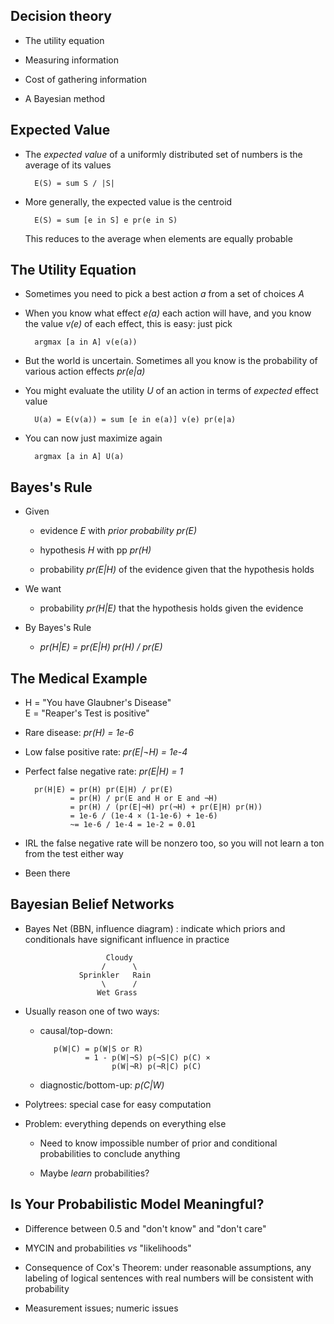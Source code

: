 ## Decision theory

* The utility equation

* Measuring information

* Cost of gathering information

* A Bayesian method

## Expected Value

* The *expected value* of a uniformly distributed set of
  numbers is the average of its values
  
        E(S) = sum S / |S|

* More generally, the expected value is the centroid

        E(S) = sum [e in S] e pr(e in S)

  This reduces to the average when elements are equally
  probable

## The Utility Equation

* Sometimes you need to pick a best action *a* from a set
  of choices *A*

* When you know what effect *e(a)* each action will have, and
  you know the value *v(e)* of each effect, this is easy:
  just pick

        argmax [a in A] v(e(a))

* But the world is uncertain. Sometimes all you know is
  the probability of various action effects *pr(e|a)*

* You might evaluate the utility *U* of an action in terms
  of *expected* effect value

        U(a) = E(v(a)) = sum [e in e(a)] v(e) pr(e|a)

* You can now just maximize again

        argmax [a in A] U(a)

## Bayes's Rule

* Given

    * evidence *E* with *prior probability* *pr(E)*

    * hypothesis *H* with pp *pr(H)*

    * probability *pr(E|H)* of the evidence given that the
      hypothesis holds

* We want

    * probability *pr(H|E)* that the hypothesis holds given
      the evidence

* By Bayes's Rule

    * *pr(H|E) = pr(E|H) pr(H) / pr(E)*

## The Medical Example

* H = "You have Glaubner's Disease"  
  E = "Reaper's Test is positive"

* Rare disease: *pr(H) = 1e-6*

* Low false positive rate: *pr(E|¬H) = 1e-4*

* Perfect false negative rate: *pr(E|H) = 1*

        pr(H|E) = pr(H) pr(E|H) / pr(E)
                = pr(H) / pr(E and H or E and ¬H)
                = pr(H) / (pr(E|¬H) pr(¬H) + pr(E|H) pr(H))
                = 1e-6 / (1e-4 × (1-1e-6) + 1e-6)
                ~= 1e-6 / 1e-4 = 1e-2 = 0.01

* IRL the false negative rate will be nonzero too, so you
  will not learn a ton from the test either way

* Been there

## Bayesian Belief Networks

* Bayes Net (BBN, influence diagram) : indicate which priors and
  conditionals have significant influence in practice

                        Cloudy
                       /      \
                  Sprinkler   Rain
                       \      /
                      Wet Grass

* Usually reason one of two ways:

    * causal/top-down: 
    
             p(W|C) = p(W|S or R)
                    = 1 - p(W|¬S) p(¬S|C) p(C) ×
                          p(W|¬R) p(¬R|C) p(C)

    * diagnostic/bottom-up: *p(C|W)*

* Polytrees: special case for easy computation

* Problem: everything depends on everything else

    * Need to know impossible number of prior and conditional
      probabilities to conclude anything

    * Maybe *learn* probabilities?

## Is Your Probabilistic Model Meaningful?

* Difference between 0.5 and "don't know" and "don't care"

* MYCIN and probabilities *vs* "likelihoods"

* Consequence of Cox's Theorem: under reasonable
  assumptions, any labeling of logical sentences with real
  numbers will be consistent with probability

* Measurement issues; numeric issues

